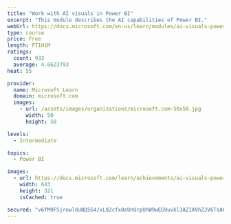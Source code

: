 ```yaml
---
title: "Work with AI visuals in Power BI"
excerpt: "This module describes the AI capabilities of Power BI."
webUrl: https://docs.microsoft.com/en-us/learn/modules/ai-visuals-power-bi/
type: course
price: Free
length: PT1H1M
ratings:
  count: 933
  average: 4.6623793
heat: 55

provider:
  name: Microsoft Learn
  domain: microsoft.com
  images:
    - url: /assets/images/organizations/microsoft.com-50x50.jpg
      width: 50
      height: 50

levels:
  - Intermediate

topics:
  - Power BI

images:
  - url: https://docs.microsoft.com/learn/achievements/ai-visuals-power-bi-social.png
    width: 643
    height: 321
    isCached: true

secured: "v6fM9FSjrowlduNQ5G4/xL02cfx8eUnUrpUhW9wEG9uvkl3AZIA9hZJV6TsA6uoF73Y+msb/UVMfTwC0g25CuJ4QT/ulVrr2BG221e7yA8C5Fey+abT+Bd2IplI0XBsi+NHGegkfKcalWrQUf0Fs15dBvg/mpEOlB150yKMSvONYRgPa6lVh+0L2DY4/1bLczEg83DAGKxhMqerqe4ACB7y5w95gberid9yRAjs5DmVoCTbG0Rq0NeXaQlD9cowlVzWsRCy91QcGDqbLwoX7iTVf2rkyZUvH3An2uQMXpag3nTxUGOe6kSa84Ijl1EszmOPmoYQjCScktABBvy2x8jeC0OHNRB+jqvo7QHSItwZMATMDzFnbWqn2IGFu5X+m4NA0NNji/KFouaj9HyWqESiQ84HEGkT1p/UgfWhqmDM=;DFSdxXa+L9DKDlofgsVdNQ=="
---
```


